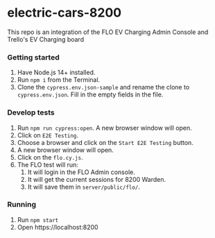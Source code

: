 # electric-cars-8200
This repo is an integration of the FLO EV Charging Admin Console and Trello's EV Charging board

### Getting started

1. Have Node.js 14+ installed.
2. Run `npm i` from the Terminal.
3. Clone the `cypress.env.json-sample` and rename the clone to `cypress.env.json`. Fill in the empty fields in the file.

### Develop tests

1. Run `npm run cypress:open`. A new browser window will open.
2. Click on `E2E Testing`.
3. Choose a browser and click on the `Start E2E Testing` button.
4. A new browser window will open.
5. Click on the `flo.cy.js`.
6. The FLO test will run:
    1. It will login in the FLO Admin console.
    2. It will get the current sessions for 8200 Warden.
    3. It will save them in `server/public/flo/`.

### Running

1. Run `npm start`
2. Open https://localhost:8200